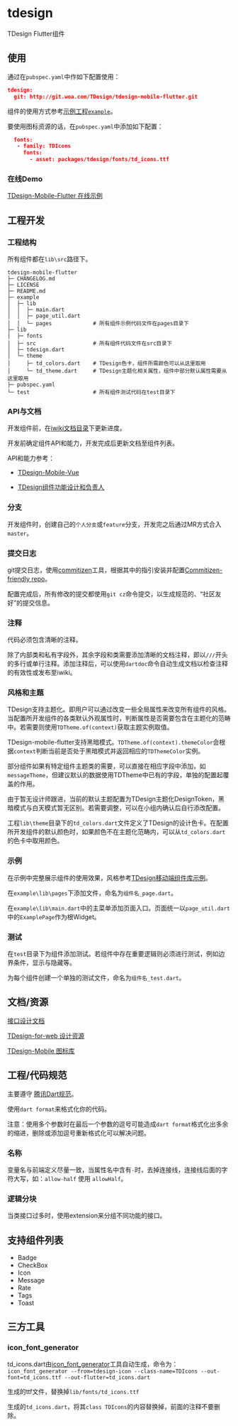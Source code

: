 # tdesign

TDesign Flutter组件

## 使用

通过在`pubspec.yaml`中作如下配置使用：

``` json
tdesign:
  git: http://git.woa.com/TDesign/tdesign-mobile-flutter.git
```

组件的使用方式参考[示例工程`example`](https://git.code.oa.com/TDesign/tdesign-mobile-flutter/tree/master/example)。

要使用图标资源的话，在`pubspec.yaml`中添加如下配置：

``` json
  fonts:
   - family: TDIcons
     fonts:
       - asset: packages/tdesign/fonts/td_icons.ttf
```

### 在线Demo

[TDesign-Mobile-Flutter 在线示例](http://tdflutter.woa.com:8085/)



## 工程开发

### 工程结构

所有组件都在`lib\src`路径下。

```
tdesign-mobile-flutter
├─ CHANGELOG.md
├─ LICENSE
├─ README.md
├─ example
│  ├─ lib
│  │  ├─ main.dart
│  │  ├─ page_util.dart
│  │  └─ pages             # 所有组件示例代码文件在pages目录下
├─ lib
│  ├─ fonts
│  ├─ src                  # 所有组件代码文件在src目录下
│  ├─ tdesign.dart
│  └─ theme
│     ├─ td_colors.dart    # TDesign色卡，组件所需颜色可以从这里取用
│     └─ td_theme.dart     # TDesign主题化相关属性，组件中部分默认属性需要从这里取用
├─ pubspec.yaml
└─ test                    # 所有组件测试代码在test目录下

```

### API与文档

开发组件前，在[iwiki文档目录](https://iwiki.woa.com/pages/viewpage.action?pageId=829685123)下更新进度。

开发前确定组件API和能力，开发完成后更新文档至组件列表。

API和能力参考：

- [TDesign-Mobile-Vue](https://ty.tdesign.woa.com/vue-mobile/components/readme)

- [TDesign组件功能设计和负责人](https://docs.qq.com/sheet/DWmViVlNvU3p2VHZs?tab=6mdwpj)

### 分支

开发组件时，创建自己的`个人分支`或`feature`分支，开发完之后通过MR方式合入`master`。

### 提交日志

git提交日志，使用[commitizen](https://github.com/commitizen/cz-cli)工具，根据其中的指引安装并配置[Commitizen-friendly repo](https://github.com/commitizen/cz-cli#making-your-repo-commitizen-friendly)。

配置完成后，所有修改的提交都使用`git cz`命令提交，以生成规范的、“社区友好”的提交信息。

### 注释

代码必须包含清晰的注释。

除了内部类和私有字段外，其余字段和类需要添加清晰的文档注释，即以`///`开头的多行或单行注释。添加注释后，可以使用`dartdoc`命令自动生成文档以检查注释的有效性或发布至iwiki。

### 风格和主题

TDesign支持主题化。即用户可以通过改变一些全局属性来改变所有组件的风格。当配置所开发组件的各类默认外观属性时，判断属性是否需要包含在主题化的范畴中。若需要则使用`TDTheme.of(context)`获取主题实例取值。

TDesign-mobile-flutter支持黑暗模式。`TDTheme.of(context).themeColor`会根据`context`判断当前是否处于黑暗模式并返回相应的`TDThemeColor`实例。

部分组件如果有特定组件主题类的需要，可以直接在相应字段中添加，如`messageTheme`，但建议默认的数据使用TDTheme中已有的字段，单独的配置起覆盖的作用。

由于暂无设计师跟进，当前的默认主题配置为TDesign主题化DesignToken，黑暗模式与白天模式暂无区别。若需要调整，可以在小组内确认后自行添改配置。

工程`lib\theme`目录下的`td_colors.dart`文件定义了TDesign的设计色卡。在配置所开发组件的默认颜色时，如果颜色不在主题化范畴内，可以从`td_colors.dart`的色卡中取用颜色。

### 示例

在示例中完整展示组件的使用效果，风格参考[TDesign移动端组件库示例](http://tdesign.woa.com/vue-mobile/components/badge)。

在`example\lib\pages`下添加文件，命名为`组件名_page.dart`。

在`example\lib\main.dart`中的主菜单添加页面入口。页面统一以`page_util.dart`中的`ExamplePage`作为根Widget。

### 测试

在`test`目录下为组件添加测试。若组件中存在重要逻辑则必须进行测试，例如边界条件，显示与隐藏等。

为每个组件创建一个单独的测试文件，命名为`组件名_test.dart`。



## 文档/资源

[接口设计文档](https://docs.qq.com/sheet/DWmViVlNvU3p2VHZs?tab=6mdwpj)

[TDesign-for-web 设计资源](https://www.figma.com/file/UghlEiQXZogyPvx1XDMMyx/TDesign-for-web?node-id=729%3A9)

[TDesign-Mobile 图标库](http://bkicon.oa.com/resource/project/95/detail)



## 工程/代码规范

主要遵守 [腾讯Dart规范](https://git.code.oa.com/standards/dart)。

使用`dart format`来格式化你的代码。

注意：使用多个参数时在最后一个参数的逗号可能造成`dart format`格式化出多余的缩进，删除或添加逗号重新格式化可以解决问题。

### 名称

变量名与前端定义尽量一致，当属性名中含有`-`时，去掉连接线，连接线后面的字符大写，如：`allow-half` 使用 `allowHalf`。

### 逻辑分块

当类接口过多时，使用extension来分组不同功能的接口。


## 支持组件列表

- Badge
- CheckBox
- Icon
- Message
- Rate
- Tags
- Toast

## 三方工具

### icon_font_generator

td_icons.dart由[icon_font_generator](https://pub.dev/packages/icon_font_generator)工具自动生成，命令为：`icon_font_generator --from=tdesign-icon --class-name=TDIcons --out-font=td_icons.ttf --out-flutter=td_icons.dart`

生成的ttf文件，替换掉`lib/fonts/td_icons.ttf`

生成的`td_icons.dart`，将其`class TDIcons`的内容替换掉，前面的注释不要删除。
